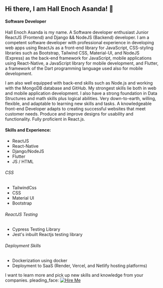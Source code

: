 ## Hi there, I am Hall Enoch Asanda! 👋
#### Software Developer

Hall Enoch Asanda is my name. A Software developer enthusiast Junior ReactJS (Frontend) and Django && NodeJS (Backend) developer. I am a competent software developer with professional experience in developing web apps using ReactJs as a front-end library for JavaScript, CSS-styling libraries such as Bootstrap, Tailwind CSS, Material-UI, and NodeJS (Express) as the back-end framework for JavaScript, mobile applications using React-Native, a JavaScript library for mobile development, and Flutter, a framework of the Dart programming language used also for mobile development.


I am also well equipped with back-end skills such as Node.js and working with the MongoDB database and GitHub. My strongest skills lie both in web and mobile application development. I also have a strong foundation in Data Structures and math skills plus logical abilities. Very down-to-earth, willing, flexible, and adaptable to learning new skills and tasks. A knowledgeable front-end Developer adapts to creating successful websites that meet customer needs. Produce and improve designs for usability and functionality. Fully proficient in React.js.

#### Skills and Experience:
* ReactJS  
* React-Native 
* Django/NodeJS 
* Flutter
* JS / HTML

###### CSS
* TailwindCss
* CSS
* Material UI
* Bootstrap

###### ReactJS Testing
*  Cypress Testing Library
* Jest's inbuilt Reactjs testing library

###### Deployment Skills
*  Dockerization using docker
*  Deployment to SaaS (Render, Vercel, and Netlify hosting platforms)


I want to learn more and pick up new skills and knowledge from your companies. pleading_face:
[![Hire Me](https://img.shields.io/badge/Hire%20Me-%20-blue)](mailto:hallenochasanda@gmail.com)
